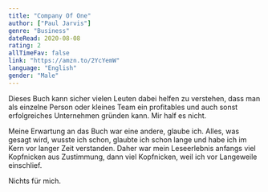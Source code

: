 ```yaml
---
title: "Company Of One"
author: ["Paul Jarvis"]
genre: "Business"
dateRead: 2020-08-08
rating: 2
allTimeFav: false
link: "https://amzn.to/2YcYemW"
language: "English"
gender: "Male"
---
```


Dieses Buch kann sicher vielen Leuten dabei helfen zu verstehen, dass man als einzelne Person oder kleines Team ein profitables und auch sonst erfolgreiches Unternehmen gründen kann. Mir half es nicht.

Meine Erwartung an das Buch war eine andere, glaube ich. Alles, was gesagt wird, wusste ich schon, glaubte ich schon lange und habe ich im Kern vor langer Zeit verstanden. Daher war mein Leseerlebnis anfangs viel Kopfnicken aus Zustimmung, dann viel Kopfnicken, weil ich vor Langeweile einschlief.

Nichts für mich.
